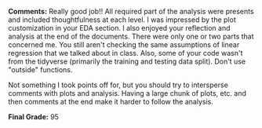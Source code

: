 __Comments:__ Really good job!! All required part of the analysis were presents and included thoughtfulness at each level. I was impressed by the plot customization in your EDA section. 
I also enjoyed your reflection and analysis at the end of the documents. There were only one or two parts that concerned me. You still aren't checking the same assumptions of linear regression 
that we talked about in class. Also, some of your code wasn't from the tidyverse (primarily the training and testing data split). Don't use "outside" functions.

Not something I took points off for, but you should try to intersperse comments with plots and analysis. Having a large chunk of plots, etc. and then comments at the end make it harder to follow the analysis.

__Final Grade:__ 95
